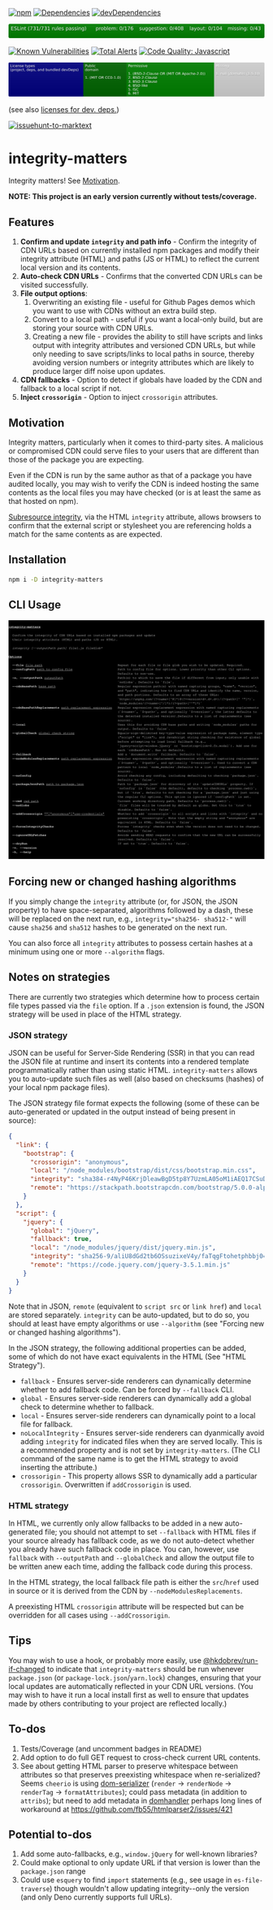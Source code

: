 [![npm](https://img.shields.io/npm/v/integrity-matters.svg)](https://www.npmjs.com/package/integrity-matters)
[![Dependencies](https://img.shields.io/david/brettz9/integrity-matters.svg)](https://david-dm.org/brettz9/integrity-matters)
[![devDependencies](https://img.shields.io/david/dev/brettz9/integrity-matters.svg)](https://david-dm.org/brettz9/integrity-matters?type=dev)

[![eslint badge](https://raw.githubusercontent.com/brettz9/integrity-matters/master/badges/eslint-badge.svg?sanitize=true)](badges/eslint-badge.svg)

<!--
[![Build Status](https://travis-ci.org/brettz9/integrity-matters.svg?branch=master)](https://travis-ci.com/github/brettz9/integrity-matters)
[![testing badge](https://raw.githubusercontent.com/brettz9/integrity-matters/master/badges/tests-badge.svg?sanitize=true)](badges/tests-badge.svg)
[![coverage badge](https://raw.githubusercontent.com/brettz9/integrity-matters/master/badges/coverage-badge.svg?sanitize=true)](badges/coverage-badge.svg)
-->

[![Known Vulnerabilities](https://snyk.io/test/github/brettz9/integrity-matters/badge.svg)](https://snyk.io/test/github/brettz9/integrity-matters)
[![Total Alerts](https://img.shields.io/lgtm/alerts/g/brettz9/integrity-matters.svg?logo=lgtm&logoWidth=18)](https://lgtm.com/projects/g/brettz9/integrity-matters/alerts)
[![Code Quality: Javascript](https://img.shields.io/lgtm/grade/javascript/g/brettz9/integrity-matters.svg?logo=lgtm&logoWidth=18)](https://lgtm.com/projects/g/brettz9/integrity-matters/context:javascript)

<!--[![License](https://img.shields.io/npm/l/integrity-matters.svg)](LICENSE-MIT.txt)-->
[![Licenses badge](https://raw.githubusercontent.com/brettz9/integrity-matters/master/badges/licenses-badge.svg?sanitize=true)](badges/licenses-badge.svg)

(see also [licenses for dev. deps.](https://raw.githubusercontent.com/brettz9/integrity-matters/master/badges/licenses-badge-dev.svg?sanitize=true))

[![issuehunt-to-marktext](https://issuehunt.io/static/embed/issuehunt-button-v1.svg)](https://issuehunt.io/r/brettz9/integrity-matters)

# integrity-matters

Integrity matters! See [Motivation](#motivation).

**NOTE: This project is an early version currently without tests/coverage.**

## Features

1. **Confirm and update `integrity` and path info** - Confirm the integrity of
    CDN URLs based on currently installed npm packages and modify their
    integrity attribute (HTML) and paths (JS or HTML) to reflect the current
    local version and its contents.
1. **Auto-check CDN URLs** - Confirms that the converted CDN URLs can be
    visited successfully.
1. **File output options**:
    1. Overwriting an existing file - useful for Github Pages demos which you
        want to use with CDNs without an extra build step.
    1. Convert to a local path - useful if you want a local-only build,
        but are storing your source with CDN URLs.
    1. Creating a new file - provides the ability to still have scripts and
        links output with integrity attributes and versioned CDN URLs, but
        while only needing to save scripts/links to local paths in source,
        thereby avoiding version numbers or integrity attributes which are
        likely to produce larger diff noise upon updates.
1. **CDN fallbacks** - Option to detect if globals have loaded by the CDN and
    fallback to a local script if not.
1. **Inject `crossorigin`** - Option to inject `crossorigin` attributes.

## Motivation

Integrity matters, particularly when it comes to third-party sites. A
malicious or compromised CDN could serve files to your users that are
different than those of the package you are expecting.

Even if the CDN is run by the same author as that of a package you have
audited locally, you may wish to verify the CDN is indeed hosting the same
contents as the local files you may have checked (or is at least the same
as that hosted on npm).

[Subresource integrity](https://developer.mozilla.org/en-US/docs/Web/Security/Subresource_Integrity),
via the HTML `integrity` attribute, allows browsers to confirm that the
external script or stylesheet you are referencing holds a match for the same
contents as are expected.

## Installation

```sh
npm i -D integrity-matters
```

## CLI Usage

![badges/cli.svg](./badges/cli.svg)

## Forcing new or changed hashing algorithms

If you simply change the `integrity` attribute (or, for JSON, the JSON
property) to have space-separated, algorithms followed by a dash, these
will be replaced on the next run, e.g., `integrity="sha256- sha512-"` will
cause `sha256` and `sha512` hashes to be generated on the next run.

You can also force all `integrity` attributes to possess certain hashes at a
minimum using one or more `--algorithm` flags.

## Notes on strategies

There are currently two strategies which determine how to process certain file
types passed via the `file` option. If a `.json` extension is found, the JSON
strategy will be used in place of the HTML strategy.

### JSON strategy

JSON can be useful for Server-Side Rendering (SSR) in that you can read the
JSON file at runtime and insert its contents into a rendered template
programmatically rather than using static HTML. `integrity-matters` allows you
to auto-update such files as well (also based on checksums (hashes) of your
local npm package files).

The JSON strategy file format expects the following (some of these can be
auto-generated or updated in the output instead of being present in source):

```json
{
  "link": {
    "bootstrap": {
      "crossorigin": "anonymous",
      "local": "/node_modules/bootstrap/dist/css/bootstrap.min.css",
      "integrity": "sha384-r4NyP46KrjDleawBgD5tp8Y7UzmLA05oM1iAEQ17CSuDqnUK2+k9luXQOfXJCJ4I",
      "remote": "https://stackpath.bootstrapcdn.com/bootstrap/5.0.0-alpha1/css/bootstrap.min.css"
    }
  },
  "script": {
    "jquery": {
      "global": "jQuery",
      "fallback": true,
      "local": "/node_modules/jquery/dist/jquery.min.js",
      "integrity": "sha256-9/aliU8dGd2tb6OSsuzixeV4y/faTqgFtohetphbbj0=",
      "remote": "https://code.jquery.com/jquery-3.5.1.min.js"
    }
  }
}
```

Note that in JSON, `remote` (equivalent to `script src` or `link href`) and
`local` are stored separately. `integrity` can be auto-updated, but to do so,
you should at least have empty algorithms or use `--algorithm` (see
"Forcing new or changed hashing algorithms").

In the JSON strategy, the following additional properties can be added, some
of which do not have exact equivalents in the HTML (See "HTML Strategy").

- `fallback` - Ensures server-side renderers can dynamically determine
    whether to add fallback code. Can be forced by `--fallback` CLI.
- `global` - Ensures server-side renderers can dynamically add a global check
    to determine whether to fallback.
- `local` - Ensures server-side renderers can dynamically point to a local
    file for fallback.
- `noLocalIntegrity` - Ensures server-side renderers can dyanmically avoid
    adding `integrity` for indicated files when they are served locally. This
    is a recommended property and is not set by `integrity-matters`. (The CLI
    command of the same name is to get the HTML strategy to avoid inserting
    the attribute.)
- `crossorigin` - This property allows SSR to dynamically add a particular
    `crossorigin`. Overwritten if `addCrossorigin` is used.

### HTML strategy

In HTML, we currently only allow fallbacks to be added in a new auto-generated
file; you should not attempt to set `--fallback` with HTML files if your
source already has fallback code, as we do not auto-detect whether you already
have such fallback code in place. You can, however, use `fallback` with
`--outputPath` and `--globalCheck` and allow the output file to be written
anew each time, adding the fallback code during this process.

In the HTML strategy, the local fallback file path is either the `src`/`href`
used in source or it is derived from the CDN by `--nodeModulesReplacements`.

A preexisting HTML `crossorigin` attribute will be respected but can be
overridden for all cases using `--addCrossorigin`.

## Tips

You may wish to use a hook, or probably more easily, use
[@hkdobrev/run-if-changed](https://github.com/hkdobrev/run-if-changed) to
indicate that `integrity-matters` should be run whenever `package.json`
(or `package-lock.json`/`yarn.lock`) changes, ensuring that your local
updates are automatically reflected in your CDN URL versions. (You may
wish to have it run a local install first as well to ensure that updates
made by others contributing to your project are reflected locally.)

## To-dos

1. Tests/Coverage (and uncomment badges in README)
2. Add option to do full GET request to cross-check current URL contents.
3. See about getting HTML parser to preserve whitespace between attributes
    so that preserves preexisting whitespace when re-serialized?
    Seems `cheerio` is using
    [dom-serializer](https://github.com/cheeriojs/dom-serializer/blob/master/src/index.ts)
    (`render` -> `renderNode` -> `renderTag` -> `formatAttributes`); could pass
    metadata (in addition to `attribs`); but need to add metadata in
    [domhandler](https://github.com/fb55/domhandler/blob/master/src/index.ts#L147)
    perhaps long lines of workaround at
    <https://github.com/fb55/htmlparser2/issues/421>

## Potential to-dos

1. Add some auto-fallbacks, e.g., `window.jQuery` for well-known libraries?
1. Could make optional to only update URL if that version is lower
    than the `package.json` range
1. Could use `esquery` to find `import` statements (e.g., see usage in
    `es-file-traverse`) though wouldn't allow updating integrity--only
    the version (and only Deno currently supports full URLs).
